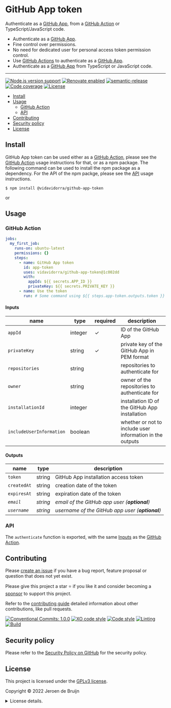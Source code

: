 # GitHub App token <!-- omit in toc -->

Authenticate as a [GitHub App][github-app], from a [GitHub Action][github-action] or TypeScript/JavaScript code.

- Authenticate as a [GitHub App][github-app].
- Fine control over permissions.
- No need for dedicated user for personal access token permission control.
- Use [GitHub Actions][github-action] to authenticate as a [GitHub App][github-app].
- Authenticate as a [GitHub App][github-app] from TypeScript or JavaScript code.

---

[![Node.js version support](https://img.shields.io/node/v/github-app-token?logo=node.js&style=flat-square)](https://nodejs.org/en/about/releases/)
[![Renovate enabled](https://img.shields.io/badge/Renovate-enabled-brightgreen?logo=renovatebot&logoColor&style=flat-square)](https://renovatebot.com)
[![semantic-release](https://img.shields.io/badge/%20%20%F0%9F%93%A6%F0%9F%9A%80-semantic--release-e10079?style=flat-square)](https://github.com/semantic-release/semantic-release)
[![Code coverage](https://img.shields.io/codecov/c/github/vidavidorra/github-app-token?logo=codecov&style=flat-square)](https://codecov.io/gh/vidavidorra/github-app-token)
[![License](https://img.shields.io/github/license/vidavidorra/github-app-token?style=flat-square)](LICENSE.md)

- [Install](#install)
- [Usage](#usage)
  - [GitHub Action](#github-action)
  - [API](#api)
- [Contributing](#contributing)
- [Security policy](#security-policy)
- [License](#license)

## Install

GitHub App token can be used either as a [GitHub Action][github-action], please see the [GitHub Action](#github-action) usage instructions for that, or as a npm package. The following command can be used to install the npm package as a dependency. For the API of the npm packge, please see the [API](#api) usage instructions.

```shell
$ npm install @vidavidorra/github-app-token
```

or

## Usage

### GitHub Action

```yml
jobs:
  my_first_job:
    runs-on: ubuntu-latest
    permissions: {}
    steps:
      - name: GitHub App token
        id: app-token
        uses: vidavidorra/github-app-token@1c002dd
        with:
          appId: ${{ secrets.APP_ID }}
          privateKey: ${{ secrets.PRIVATE_KEY }}
      - name: Use the token
        run: # Some command using ${{ steps.app-token.outputs.token }}
```

<a name="inputs"></a>

#### Inputs <!-- omit in toc -->

| name                     | type    | required | description                                               |
| ------------------------ | ------- | -------- | --------------------------------------------------------- |
| `appId`                  | integer | ✓        | ID of the GitHub App                                      |
| `privateKey`             | string  | ✓        | private key of the GitHub App in PEM format               |
| `repositories`           | string  |          | repositories to authenticate for                          |
| `owner`                  | string  |          | owner of the repositories to authenticate for             |
| `installationId`         | integer |          | installation ID of the GitHub App installation            |
| `includeUserInformation` | boolean |          | whether or not to include user information in the outputs |

#### Outputs <!-- omit in toc -->

| name         | type     | description                                      |
| ------------ | -------- | ------------------------------------------------ |
| `token`      | string   | GitHub App installation access token             |
| `createdAt`  | string   | creation date of the token                       |
| `expiresAt`  | string   | expiration date of the token                     |
| _`email`_    | _string_ | _email of the GitHub app user (**optional**)_    |
| _`username`_ | _string_ | _username of the GitHub app user (**optional**)_ |

### API

The `authenticate` function is exported, with the same [Inputs](#inputs) as the [GitHub Action](#github-action).

## Contributing

Please [create an issue](https://github.com/vidavidorra/github-app-token/issues/new/choose) if you have a bug report, feature proposal or question that does not yet exist.

Please give this project a star ⭐ if you like it and consider becoming a [sponsor](https://github.com/sponsors/jdbruijn) to support this project.

Refer to the [contributing guide](https://github.com/vidavidorra/.github/blob/main/CONTRIBUTING.md) detailed information about other contributions, like pull requests.

[![Conventional Commits: 1.0.0](https://img.shields.io/badge/Conventional%20Commits-1.0.0-yellow?style=flat-square)](https://conventionalcommits.org)
[![XO code style](https://img.shields.io/badge/code_style-XO-5ed9c7.svg?style=flat-square)](https://github.com/xojs/xo)
[![Code style](https://img.shields.io/badge/code_style-Prettier-ff69b4?logo=prettier&style=flat-square)](https://github.com/prettier/prettier)
[![Linting](https://img.shields.io/badge/linting-ESLint-lightgrey?logo=eslint&style=flat-square)](https://eslint.org)
[![Build](https://img.shields.io/github/workflow/status/vidavidorra/github-app-token/Build?logo=github&style=flat-square)](https://github.com/vidavidorra/github-app-token/actions)

## Security policy

Please refer to the [Security Policy on GitHub](https://github.com/vidavidorra/github-app-token/security/) for the security policy.

## License

This project is licensed under the [GPLv3 license](https://www.gnu.org/licenses/gpl.html).

Copyright © 2022 Jeroen de Bruijn

<details><summary>License details.</summary>
<p>

This program is free software: you can redistribute it and/or modify
it under the terms of the GNU General Public License as published by
the Free Software Foundation, either version 3 of the License, or
(at your option) any later version.

This program is distributed in the hope that it will be useful,
but WITHOUT ANY WARRANTY; without even the implied warranty of
MERCHANTABILITY or FITNESS FOR A PARTICULAR PURPOSE. See the
GNU General Public License for more details.

You should have received a copy of the GNU General Public License
along with this program. If not, see <http://www.gnu.org/licenses/>.

The full text of the license is available in the [LICENSE](LICENSE.md) file in this repository and [online](https://www.gnu.org/licenses/gpl.html).

</details>

<!-- References -->

[github-action]: https://github.com/features/actions/
[github-app]: https://docs.github.com/en/developers/apps/getting-started-with-apps/about-apps

